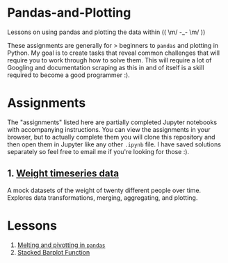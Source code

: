 # Pandas-and-Plotting
Lessons on using pandas and plotting the data within (( \m/ -_- \m/ ))

These assignments are generally for > beginners to `pandas` and plotting in Python. My goal is to create tasks that reveal common challenges that will require you to work through how to solve them. This will require a lot of Googling and documentation scraping as this in and of itself is a skill required to become a good programmer :).

# Assignments
The "assignments" listed here are partially completed Jupyter notebooks with accompanying instructions. You can view the assignments in your browser, but to actually complete them you will clone this repository and then open them in Jupyter like any other `.ipynb` file. I have saved solutions separately so feel free to email me if you're looking for those :).
## 1. [Weight timeseries data](assignments/weight_timeseries/weight_timeseries_assignment.ipynb)
A mock datasets of the weight of twenty different people over time. Explores data transformations, merging, aggregating, and plotting.

# Lessons
1. [Melting and pivotting in `pandas`](lessons/melting_pivotting.ipynb)
2. [Stacked Barplot Function](lessons/stacked_bar_chart.ipynb)
